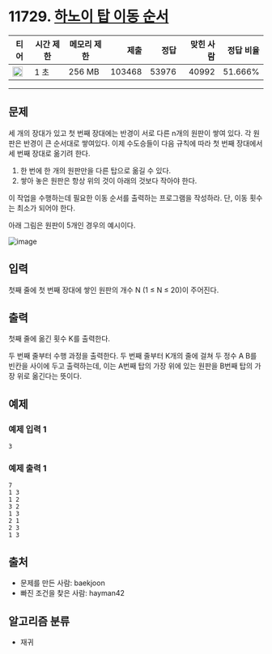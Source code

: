 # 11729. [하노이 탑 이동 순서](https://www.acmicpc.net/problem/11729)

| 티어                                                                  | 시간 제한 | 메모리 제한 |   제출 |  정답 | 맞힌 사람 | 정답 비율 |
| --------------------------------------------------------------------- | --------- | ----------- | -----: | ----: | --------: | --------: |
| <img src="https://static.solved.ac/tier_small/11.svg" width="20px" /> | 1 초      | 256 MB      | 103468 | 53976 |     40992 |   51.666% |

---

## 문제

세 개의 장대가 있고 첫 번째 장대에는 반경이 서로 다른 n개의 원판이 쌓여 있다. 각 원판은 반경이 큰 순서대로 쌓여있다. 이제 수도승들이 다음 규칙에 따라 첫 번째 장대에서 세 번째 장대로 옮기려 한다.

1. 한 번에 한 개의 원판만을 다른 탑으로 옮길 수 있다.
2. 쌓아 놓은 원판은 항상 위의 것이 아래의 것보다 작아야 한다.

이 작업을 수행하는데 필요한 이동 순서를 출력하는 프로그램을 작성하라. 단, 이동 횟수는 최소가 되어야 한다.

아래 그림은 원판이 5개인 경우의 예시이다.

![image](https://onlinejudgeimages.s3-ap-northeast-1.amazonaws.com/problem/11729/hanoi.png)

## 입력

첫째 줄에 첫 번째 장대에 쌓인 원판의 개수 N (1 ≤ N ≤ 20)이 주어진다.

## 출력

첫째 줄에 옮긴 횟수 K를 출력한다.

두 번째 줄부터 수행 과정을 출력한다. 두 번째 줄부터 K개의 줄에 걸쳐 두 정수 A B를 빈칸을 사이에 두고 출력하는데, 이는 A번째 탑의 가장 위에 있는 원판을 B번째 탑의 가장 위로 옮긴다는 뜻이다.

## 예제

### 예제 입력 1

```
3
```

### 예제 출력 1

```
7
1 3
1 2
3 2
1 3
2 1
2 3
1 3
```

## 출처

- 문제를 만든 사람: baekjoon
- 빠진 조건을 찾은 사람: hayman42

## 알고리즘 분류

- 재귀
